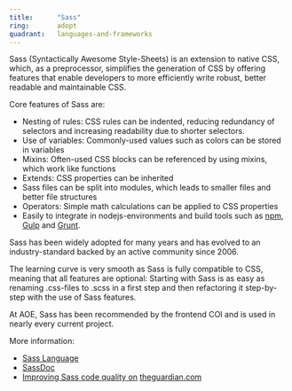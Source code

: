 ```yaml
---
title:      "Sass"
ring:       adopt
quadrant:   languages-and-frameworks
---
```


Sass (Syntactically Awesome Style-Sheets) is an extension to native CSS, which, as a preprocessor, simplifies the generation of CSS by offering features that enable developers to more efficiently write robust, better readable and maintainable CSS.

Core features of Sass are:

- Nesting of rules: CSS rules can be indented, reducing redundancy of selectors and increasing readability due to shorter selectors.
- Use of variables: Commonly-used values such as colors can be stored in variables
- Mixins: Often-used CSS blocks can be referenced by using mixins, which work like functions
- Extends: CSS properties can be inherited
- Sass files can be split into modules, which leads to smaller files and better file structures
- Operators: Simple math calculations can be applied to CSS properties
- Easily to integrate in nodejs-environments and build tools such as [npm](/tools/npm/), [Gulp](/tools/gulp/) and [Grunt](/tools/grunt/).

Sass has been widely adopted for many years and has evolved to an industry-standard backed by an active community since 2006.

The learning curve is very smooth as Sass is fully compatible to CSS, meaning that all features are optional:
Starting with Sass is as easy as renaming .css-files to .scss in a first step and then refactoring it step-by-step with the use of Sass features.

At AOE, Sass has been recommended by the frontend COI and is used in nearly every current project.

More information:

- [Sass Language](http://sass-lang.com/)
- [SassDoc](http://sassdoc.com/)
- [Improving Sass code quality on](https://www.theguardian.com/info/developer-blog/2014/may/13/improving-sass-code-quality-on-theguardiancom) [theguardian.com](http://theguardian.com)
